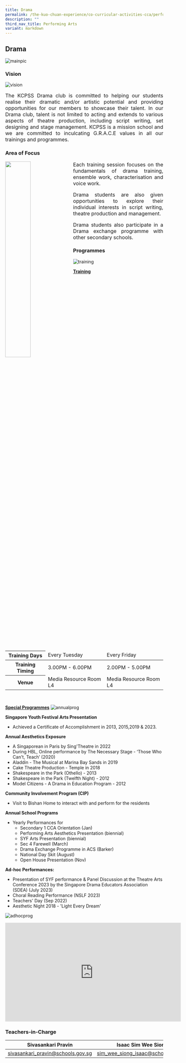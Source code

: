 ```yaml
---
title: Drama
permalink: /the-kuo-chuan-experience/co-curricular-activities-cca/performing-arts/drama/
description: ""
third_nav_title: Performing Arts
variant: markdown
---
```

## Drama

![mainpic](/images/The%20Kuo%20Chuan%20Experience/CCA/Drama/main%20pic.jpeg)
### Vision

![vision](/images/The%20Kuo%20Chuan%20Experience/CCA/Drama/vision.jpg)
<p style="text-align: justify;font-size:16px;">
The KCPSS Drama club is committed to helping our students realise their dramatic and/or artistic potential and providing opportunities for our members to showcase their talent. In our Drama club, talent is not limited to acting and extends to various aspects of theatre production, including script writing, set designing and stage management. KCPSS is a mission school and we are committed to inculcating G.R.A.C.E values in all our trainings and programmes.</p>

### Area of Focus

<img src="/images/The%20Kuo%20Chuan%20Experience/CCA/Drama/drama2.jpg" style="width:40%;margin-right:15px;" align="left">

<p style="text-align: justify;font-size:16px;">
Each training session focuses on the fundamentals of drama training, ensemble work, characterisation and voice work.</p>

<p style="text-align: justify;font-size:16px;">Drama students are also given opportunities to explore their individual interests in script writing, theatre production and management.</p>

<p style="text-align: justify;font-size:16px;">Drama students also participate in a Drama exchange programme with other secondary schools.</p>


### Programmes

![training](/images/The%20Kuo%20Chuan%20Experience/CCA/Drama/training.jpeg)

**<u>Training</u>**

<table>
<thead>
  <tr>
    <th>Training Days</th>
    <td>Every Tuesday</td>
    <td>Every Friday</td>
  </tr>
</thead>
<tbody>
  <tr>
    <th>Training Timing</th>
    <td>3.00PM - 6.00PM</td>
    <td>2.00PM - 5.00PM</td>
  </tr>
  <tr>
    <th>Venue</th>
    <td>Media Resource Room L4</td>
    <td>Media Resource Room L4</td>
  </tr>
</tbody>
</table>

<br>

**<u>Special Programmes</u>**
![annualprog](/images/The%20Kuo%20Chuan%20Experience/CCA/Drama/annual%20programmes.jpg)

**Singapore Youth Festival Arts Presentation**  

*   Achieved a Certificate of Accomplishment in 2013, 2015,2019 &amp; 2023.

  
**Annual Aesthetics Exposure**  

*   A Singaporean in Paris by Sing'Theatre in 2022
*   During HBL, Online performance by The Necessary Stage - ‘Those Who Can't, Teach’ (2020)
*   Aladdin - The Musical at Marina Bay Sands in 2019
*   Cake Theatre Production - Temple in 2018
*   Shakespeare in the Park (Othello) - 2013
*   Shakespeare in the Park (Twelfth Night) - 2012
*   Model Citizens - A Drama in Education Program - 2012

**Community Involvement Program (CIP)**  

*   Visit to Bishan Home to interact with and perform for the residents

**Annual School Programs**  

*   Yearly Performances for
    *   Secondary 1 CCA Orientation (Jan)
    *   Performing Arts Aesthetics Presentation (biennial)
    *   SYF Arts Presentation (biennial)
    *  Sec 4 Farewell (March)
    *  Drama Exchange Programme in ACS (Barker)
    *  National Day Skit (August)
    *  Open House Presentation (Nov)

**Ad-hoc Performances:**

*   Presentation of SYF performance &amp; Panel Discussion at the Theatre Arts Conference 2023 by the Singapore Drama Educators Association (SDEA) (July 2023)
*   Choral Reading Performance (NSLF 2023)
*   Teachers' Day (Sep 2022)
*   Aesthetic Night 2018 - 'Light Every Dream'

![adhocprog](/images/The%20Kuo%20Chuan%20Experience/CCA/Drama/ad-hoc%20programmes.jpg)
<iframe allowfullscreen="" allow="accelerometer; autoplay; clipboard-write; encrypted-media; gyroscope; picture-in-picture; web-share" frameborder="0" title="YouTube video player" src="https://www.youtube.com/embed/4ktPQzrzOZ4?si=iOhiG-yvFcPfAc6U" height="315" width="560"></iframe>


### Teachers-in-Charge



| Sivasankari Pravin | Isaac Sim Wee Siong |Tan Sung Paul |
| -------- | -------- | -------- | 
|<a href="mailto:sivasankari_pravin@schools.gov.sg">sivasankari_pravin@schools.gov.sg</a>| <a href="mailto:sim_wee_siong_isaac@schools.gov.sg">sim_wee_siong_isaac@schools.gov.sg</a>|<a href="mailto:Tan_Sung_Paul@schools.gov.sg">Tan_Sung_Paul@schools.gov.sg</a>|
